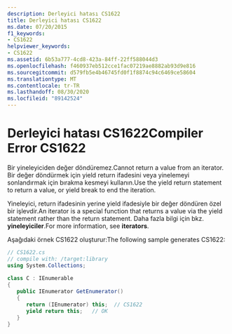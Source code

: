 ```yaml
---
description: Derleyici hatası CS1622
title: Derleyici hatası CS1622
ms.date: 07/20/2015
f1_keywords:
- CS1622
helpviewer_keywords:
- CS1622
ms.assetid: 6b53a777-4cd8-423a-84ff-22ff588044d3
ms.openlocfilehash: f460937eb512cce1fac07219ae8882ab93d9e816
ms.sourcegitcommit: d579fb5e4b46745fd0f1f8874c94c6469ce58604
ms.translationtype: MT
ms.contentlocale: tr-TR
ms.lasthandoff: 08/30/2020
ms.locfileid: "89142524"
---
```

# <a name="compiler-error-cs1622"></a><span data-ttu-id="0db96-103">Derleyici hatası CS1622</span><span class="sxs-lookup"><span data-stu-id="0db96-103">Compiler Error CS1622</span></span>
<span data-ttu-id="0db96-104">Bir yineleyiciden değer döndüremez.</span><span class="sxs-lookup"><span data-stu-id="0db96-104">Cannot return a value from an iterator.</span></span> <span data-ttu-id="0db96-105">Bir değer döndürmek için yield return ifadesini veya yinelemeyi sonlandırmak için bırakma kesmeyi kullanın.</span><span class="sxs-lookup"><span data-stu-id="0db96-105">Use the yield return statement to return a value, or yield break to end the iteration.</span></span>  
  
 <span data-ttu-id="0db96-106">Yineleyici, return ifadesinin yerine yield ifadesiyle bir değer döndüren özel bir işlevdir.</span><span class="sxs-lookup"><span data-stu-id="0db96-106">An iterator is a special function that returns a value via the yield statement rather than the return statement.</span></span> <span data-ttu-id="0db96-107">Daha fazla bilgi için bkz. **yineleyiciler**.</span><span class="sxs-lookup"><span data-stu-id="0db96-107">For more information, see **iterators**.</span></span>  
  
 <span data-ttu-id="0db96-108">Aşağıdaki örnek CS1622 oluşturur:</span><span class="sxs-lookup"><span data-stu-id="0db96-108">The following sample generates CS1622:</span></span>  
  
```csharp  
// CS1622.cs  
// compile with: /target:library  
using System.Collections;  
  
class C : IEnumerable  
{  
   public IEnumerator GetEnumerator()  
   {  
      return (IEnumerator) this;  // CS1622  
      yield return this;   // OK  
   }  
}  
```

